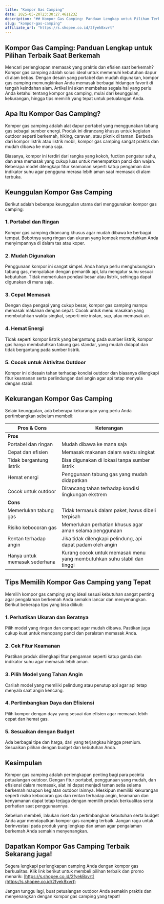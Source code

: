 ```yaml
---
title: "Kompor Gas Camping"
date: 2025-05-20T23:30:27.461123Z
description: "## Kompor Gas Camping: Panduan Lengkap untuk Pilihan Terbaik Saat Berkemah..."
slug: "kompor-gas-camping"
affiliate_url: "https://s.shopee.co.id/2fyekBxvrt"
---
```

## Kompor Gas Camping: Panduan Lengkap untuk Pilihan Terbaik Saat Berkemah

Mencari perlengkapan memasak yang praktis dan efisien saat berkemah? Kompor gas camping adalah solusi ideal untuk memenuhi kebutuhan dapur di alam bebas. Dengan desain yang portabel dan mudah digunakan, kompor gas camping memungkinkan Anda memasak berbagai hidangan favorit di tengah keindahan alam. Artikel ini akan membahas segala hal yang perlu Anda ketahui tentang kompor gas camping, mulai dari keunggulan, kekurangan, hingga tips memilih yang tepat untuk petualangan Anda.

## Apa Itu Kompor Gas Camping?

Kompor gas camping adalah alat dapur portabel yang menggunakan tabung gas sebagai sumber energi. Produk ini dirancang khusus untuk kegiatan outdoor seperti berkemah, hiking, caravan, atau piknik di taman. Berbeda dari kompor listrik atau listrik mobil, kompor gas camping sangat praktis dan mudah dibawa ke mana saja.

Biasanya, kompor ini terdiri dari rangka yang kokoh, fuction pengatur suhu, dan area memasak yang cukup luas untuk menempatkan panci dan wajan. Beberapa model dilengkapi fitur keamanan seperti katup pengaman dan indikator suhu agar pengguna merasa lebih aman saat memasak di alam terbuka.

## Keunggulan Kompor Gas Camping

Berikut adalah beberapa keunggulan utama dari menggunakan kompor gas camping:

### 1. Portabel dan Ringan

Kompor gas camping dirancang khusus agar mudah dibawa ke berbagai tempat. Bobotnya yang ringan dan ukuran yang kompak memudahkan Anda menyimpannya di dalam tas atau koper.

### 2. Mudah Digunakan

Penggunaan kompor ini sangat simpel. Anda hanya perlu menghubungkan tabung gas, menyalakan dengan pemantik api, lalu mengatur suhu sesuai kebutuhan. Tidak memerlukan pondasi besar atau listrik, sehingga dapat digunakan di mana saja.

### 3. Cepat Memasak

Dengan daya pengapi yang cukup besar, kompor gas camping mampu memasak makanan dengan cepat. Cocok untuk menu masakan yang membutuhkan waktu singkat, seperti mie instan, sup, atau memasak air.

### 4. Hemat Energi

Tidak seperti kompor listrik yang bergantung pada sumber listrik, kompor gas hanya membutuhkan tabung gas standar, yang mudah didapat dan tidak bergantung pada sumber listrik.

### 5. Cocok untuk Aktivitas Outdoor

Kompor ini didesain tahan terhadap kondisi outdoor dan biasanya dilengkapi fitur keamanan serta perlindungan dari angin agar api tetap menyala dengan stabil.

## Kekurangan Kompor Gas Camping

Selain keunggulan, ada beberapa kekurangan yang perlu Anda pertimbangkan sebelum membeli:

| Pros & Cons                  | Keterangan                                                 |
|------------------------------|------------------------------------------------------------|
| **Pros**                   |                                                            |
| Portabel dan ringan        | Mudah dibawa ke mana saja                                   |
| Cepat dan efisien         | Memasak makanan dalam waktu singkat                         |
| Tidak bergantung listrik | Bisa digunakan di lokasi tanpa sumber listrik               |
| Hemat energi                | Penggunaan tabung gas yang mudah didapatkan               |
| Cocok untuk outdoor         | Dirancang tahan terhadap kondisi lingkungan ekstrem      |
| **Cons**                   |                                                            |
| Memerlukan tabung gas      | Tidak termasuk dalam paket, harus dibeli terpisah        |
| Risiko kebocoran gas      | Memerlukan perhatian khusus agar aman selama penggunaan   |
| Rentan terhadap angin     | Jika tidak dilengkapi pelindung, api dapat padam oleh angin |
| Hanya untuk memasak sederhana | Kurang cocok untuk memasak menu yang membutuhkan suhu stabil dan tinggi |

## Tips Memilih Kompor Gas Camping yang Tepat

Memilih kompor gas camping yang ideal sesuai kebutuhan sangat penting agar pengalaman berkemah Anda semakin lancar dan menyenangkan. Berikut beberapa tips yang bisa diikuti:

### 1. Perhatikan Ukuran dan Beratnya

Pilih model yang ringan dan compact agar mudah dibawa. Pastikan juga cukup kuat untuk menopang panci dan peralatan memasak Anda.

### 2. Cek Fitur Keamanan

Pastikan produk dilengkapi fitur pengaman seperti katup ganda dan indikator suhu agar memasak lebih aman.

### 3. Pilih Model yang Tahan Angin

Carilah model yang memiliki pelindung atau penutup api agar api tetap menyala saat angin kencang.

### 4. Pertimbangkan Daya dan Efisiensi

Pilih kompor dengan daya yang sesuai dan efisien agar memasak lebih cepat dan hemat gas.

### 5. Sesuaikan dengan Budget

Ada berbagai tipe dan harga, dari yang terjangkau hingga premium. Sesuaikan pilihan dengan budget dan kebutuhan Anda.

## Kesimpulan

Kompor gas camping adalah perlengkapan penting bagi para pecinta petualangan outdoor. Dengan fitur portabel, penggunaan yang mudah, dan efisiensi dalam memasak, alat ini dapat menjadi teman setia selama berkemah maupun kegiatan outdoor lainnya. Meskipun memiliki kekurangan seperti risiko kebocoran gas dan rentan terhadap angin, keamanan dan kenyamanan dapat tetap terjaga dengan memilih produk berkualitas serta perhatian saat penggunaannya.

Sebelum membeli, lakukan riset dan pertimbangkan kebutuhan serta budget Anda agar mendapatkan kompor gas camping terbaik. Jangan ragu untuk berinvestasi pada produk yang lengkap dan aman agar pengalaman berkemah Anda semakin menyenangkan.

## Dapatkan Kompor Gas Camping Terbaik Sekarang juga!

Segera lengkapi perlengkapan camping Anda dengan kompor gas berkualitas. Klik link berikut untuk membeli pilihan terbaik dan promo menarik: [https://s.shopee.co.id/2fyekBxvrt](https://s.shopee.co.id/2fyekBxvrt)

Jangan tunggu lagi, buat petualangan outdoor Anda semakin praktis dan menyenangkan dengan kompor gas camping yang tepat!